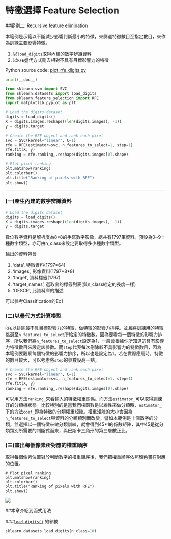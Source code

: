# 特徵選擇 Feature Selection 
##範例二: [Recursive feature elimination](http://scikit-learn.org/stable/auto_examples/feature_selection/plot_rfe_digits.html)

本範例是示範以不斷減少影響判斷最小的特徵，來篩選特徵數目至指定數目，來作為訓練主要影響特徵。

1. 以`load_digits`取得內建的數字辨識資料
2. 以`RFE`疊代方式刪去相對不具有目標影響力的特徵


Python source code: [plot_rfe_digits.py](http://scikit-learn.org/stable/_downloads/plot_rfe_digits.py)

```Python
print(__doc__)

from sklearn.svm import SVC
from sklearn.datasets import load_digits
from sklearn.feature_selection import RFE
import matplotlib.pyplot as plt

# Load the digits dataset
digits = load_digits()
X = digits.images.reshape((len(digits.images), -1))
y = digits.target

# Create the RFE object and rank each pixel
svc = SVC(kernel="linear", C=1)
rfe = RFE(estimator=svc, n_features_to_select=1, step=1)
rfe.fit(X, y)
ranking = rfe.ranking_.reshape(digits.images[0].shape)

# Plot pixel ranking
plt.matshow(ranking)
plt.colorbar()
plt.title("Ranking of pixels with RFE")
plt.show()
```
---
### (一)產生內建的數字辨識資料

```Python
# Load the digits dataset
digits = load_digits()
X = digits.images.reshape((len(digits.images), -1))
y = digits.target
```
數位數字資料是解析度為8*8的手寫數字影像，總共有1797筆資料。預設為0~9十種數字類型，亦可由n_class來設定要取得多少種數字類型。

輸出的資料包含
1. ‘data’, 特徵資料(1797*64)
2. ‘images’, 影像資料(1797\*8*8) 
3. ‘target’, 資料標籤(1797) 
4. ‘target_names’, 選取出的標籤列表(與n_class給定的長度一樣) 
5. ‘DESCR’, 此資料庫的描述

可以參考Classification的Ex1

### (二)以疊代方式計算模型

`RFE`以排除最不具目標影響力的特徵，做特徵的影響力排序。並且將訓練用的特徵挑選至`n_features_to_select`所給定的特徵數。因為要看每一個特徵的影響力排序，所以我們將`n_features_to_select`設定為1，一般會根據你所知道的具有影響力特徵數目來設定該參數。而`step`代表每次刪除較不具影響力的特徵數目，因為本範例要觀察每個特徵的影響力排序，所以也是設定為1。若在實際應用時，特徵的數目較大，可以考慮將`step`的參數設高一點。


```Python
# Create the RFE object and rank each pixel
svc = SVC(kernel="linear", C=1)
rfe = RFE(estimator=svc, n_features_to_select=1, step=1)
rfe.fit(X, y)
ranking = rfe.ranking_.reshape(digits.images[0].shape)
```
可以用方法`ranking_`來看輸入的特徵權重關係。而方法`estimator_`可以取得訓練好的分類機狀態。比較特別的是當我們核函數是以線性來做分類時，`estimator_`下的方法`coef_`即為特徵的分類權重矩陣。權重矩陣的大小會因為`n_features_to_select`與資料的分類類別而改變，譬如本範例是十個數字的分類，並選擇以一個特徵來做分類訓練，就會得到45*1的係數矩陣，其中45是從分類類別所需要的判斷式而來，與巴斯卡三角形的第三層數正比。

### (三)畫出每個像素所對應的權重順序

取得每個像素位置對於判斷數字的權重順序後，我們把權重順序依照顏色畫在對應的位置。
```
# Plot pixel ranking
plt.matshow(ranking)
plt.colorbar()
plt.title("Ranking of pixels with RFE")
plt.show()
```

![](http://scikit-learn.org/stable/_images/plot_rfe_digits_001.png)



##本章介紹到函式用法



###[`load_digits()`](http://scikit-learn.org/stable/modules/generated/sklearn.datasets.load_digits.html#sklearn.datasets.load_digits) 的參數



```Python
sklearn.datasets.load_digits(n_class=10)
```



